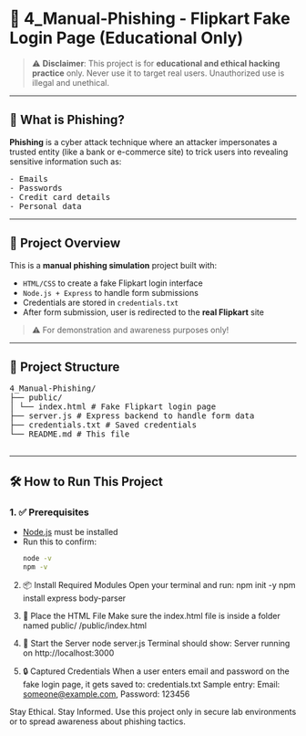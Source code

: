 # 🎣 4_Manual-Phishing - Flipkart Fake Login Page (Educational Only)

> ⚠️ **Disclaimer**: This project is for **educational and ethical hacking practice** only. Never use it to target real users. Unauthorized use is illegal and unethical.

---

## 🛑 What is Phishing?

**Phishing** is a cyber attack technique where an attacker impersonates a trusted entity (like a bank or e-commerce site) to trick users into revealing sensitive information such as:
<pre>
- Emails
- Passwords
- Credit card details
- Personal data
</pre>
---

## 📄 Project Overview

This is a **manual phishing simulation** project built with:

- `HTML/CSS` to create a fake Flipkart login interface
- `Node.js + Express` to handle form submissions
- Credentials are stored in `credentials.txt`
- After form submission, user is redirected to the **real Flipkart** site

> ⚠️ For demonstration and awareness purposes only!

---

## 📁 Project Structure
<pre>
4_Manual-Phishing/
├── public/
│ └── index.html # Fake Flipkart login page
├── server.js # Express backend to handle form data
├── credentials.txt # Saved credentials
└── README.md # This file

</pre>
---

## 🛠️ How to Run This Project

### 1. ✅ Prerequisites
- [Node.js](https://nodejs.org/) must be installed  
- Run this to confirm:
  ```bash
  node -v
  npm -v

2. 📦 Install Required Modules
Open your terminal and run:
npm init -y
npm install express body-parser

3. 📂 Place the HTML File
Make sure the index.html file is inside a folder named public/
/public/index.html

4. 🚀 Start the Server
node server.js
Terminal should show:
Server running on http://localhost:3000

5. 🔒 Captured Credentials
When a user enters email and password on the fake login page, it gets saved to:
credentials.txt
Sample entry:
Email: someone@example.com, Password: 123456

Stay Ethical. Stay Informed.
Use this project only in secure lab environments or to spread awareness about phishing tactics.
